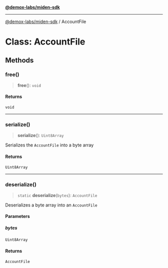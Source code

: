 [**@demox-labs/miden-sdk**](../README.md)

***

[@demox-labs/miden-sdk](../README.md) / AccountFile

# Class: AccountFile

## Methods

### free()

> **free**(): `void`

#### Returns

`void`

***

### serialize()

> **serialize**(): `Uint8Array`

Serializes the `AccountFile` into a byte array

#### Returns

`Uint8Array`

***

### deserialize()

> `static` **deserialize**(`bytes`): `AccountFile`

Deserializes a byte array into an `AccountFile`

#### Parameters

##### bytes

`Uint8Array`

#### Returns

`AccountFile`
